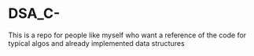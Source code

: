 # DSA_C-
This is a repo for people like myself who want a reference of the code for typical algos and already implemented data structures
